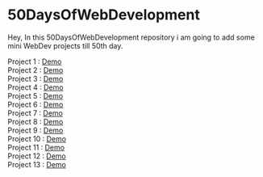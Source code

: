 # 50DaysOfWebDevelopment
Hey, In this 50DaysOfWebDevelopment repository i am going to add some mini WebDev projects till 50th day.


Project 1 : <a href= "https://bhavkush.github.io/50DaysOfWebDevelopment/Day1/Counter%20Application/index.html" >Demo </a> <br>
Project 2 : <a href= "https://bhavkush.github.io/50DaysOfWebDevelopment/Day2/Modal%20Appliacation/index.html" >Demo </a> <br>
Project 3 : <a href= "https://bhavkush.github.io/50DaysOfWebDevelopment/Day3/Password%20Generator/index.html" >Demo </a> <br>
Project 4 : <a href= "https://bhavkush.github.io/50DaysOfWebDevelopment/Day4/Weather%20App/index.html" >Demo </a> <br>
Project 5 : <a href= "https://bhavkush.github.io/50DaysOfWebDevelopment/Day5/Tic-Tac-Toe%20Game/index.html" >Demo </a> <br>
Project 6 : <a href= "https://bhavkush.github.io/50DaysOfWebDevelopment/Day6/DevDetective%20Application/index.html" >Demo </a> <br>
Project 7 : <a href= "https://bhavkush.github.io/50DaysOfWebDevelopment/Day7/3D-Card/index.html" >Demo </a> <br>
Project 8 : <a href= "https://bhavkush.github.io/50DaysOfWebDevelopment/Day8/Razorpay-Clone/index.html" >Demo </a> <br>
Project 9 : <a href= "https://bhavkush.github.io/50DaysOfWebDevelopment/Day9/Calculator%20App/index.html" >Demo </a> <br>
Project 10 : <a href= "https://bhavkush.github.io/50DaysOfWebDevelopment/Day10/To-Do%20List/index.html" >Demo </a> <br>
Project 11 : <a href= "https://bhavkush.github.io/50DaysOfWebDevelopment/Day11/Music%20App/index.html" >Demo </a> <br>
Project 12 : <a href= "https://github.com/BhavKush/50DaysOfWebDevelopment/tree/main/Day%2012" >Demo </a> <br>
Project 13 : <a href= "https://bhavkush.github.io/50DaysOfWebDevelopment/Day%2013/Magic%20Card/index.html" >Demo </a> <br>
